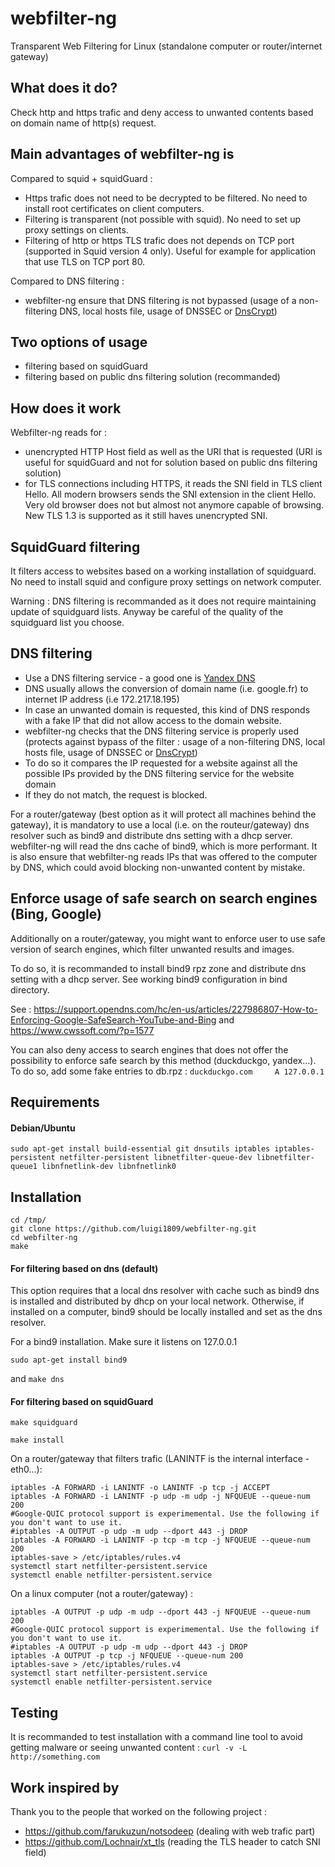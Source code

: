 # webfilter-ng
Transparent Web Filtering for Linux (standalone computer or router/internet gateway)


What does it do?
--------------------
Check http and https trafic and deny access to unwanted contents based on domain name of http(s) request.

Main advantages of webfilter-ng is
--------------------

Compared to squid + squidGuard :
* Https trafic does not need to be decrypted to be filtered. No need to install root certificates on client computers.
* Filtering is transparent (not possible with squid). No need to set up proxy settings on clients.
* Filtering of http or https TLS trafic does not depends on TCP port (supported in Squid version 4 only). Useful for example for application that use TLS on TCP port 80.

Compared to DNS filtering :
* webfilter-ng ensure that DNS filtering is not bypassed (usage of a non-filtering DNS, local hosts file, usage of DNSSEC or [DnsCrypt](https://github.com/jedisct1/dnscrypt-proxy)) 

Two options of usage
--------------------
* filtering based on squidGuard
* filtering based on public dns filtering solution (recommanded)

How does it work
--------------------

Webfilter-ng reads for :
* unencrypted HTTP Host field as well as the URI that is requested (URI is useful for squidGuard and not for solution based on public dns filtering solution)
* for TLS connections including HTTPS, it reads the SNI field in TLS client Hello. All modern browsers sends the SNI extension in the client Hello. Very old browser does not but almost not anymore capable of browsing. New TLS 1.3 is supported as it still haves unencrypted SNI.


SquidGuard filtering
--------------------
It filters access to websites based on a working installation of squidguard. No need to install squid and configure proxy settings on network computer.

Warning : DNS filtering is recommanded as it does not require maintaining update of squidguard lists. Anyway be careful of the quality of the squidguard list you choose.

DNS filtering
--------------------
* Use a DNS filtering service - a good one is [Yandex DNS](https://dns.yandex.com/)
* DNS usually allows the conversion of domain name (i.e. google.fr) to internet IP address (i.e 172.217.18.195)
* In case an unwanted domain is requested, this kind of DNS responds with a fake IP that did not allow access to the domain website.
* webfilter-ng checks that the DNS filtering service is properly used (protects against bypass of the filter : usage of a non-filtering DNS, local hosts file, usage of DNSSEC or [DnsCrypt](https://github.com/jedisct1/dnscrypt-proxy))
* To do so it compares the IP requested for a website against all the possible IPs provided by the DNS filtering service for the website domain
* If they do not match, the request is blocked.

For a router/gateway (best option as it will protect all machines behind the gateway), it is mandatory to use a local (i.e. on the routeur/gateway) dns resolver such as bind9 and distribute dns setting with a dhcp server. webfilter-ng will read the dns cache of bind9, which is more performant. It is also ensure that webfilter-ng reads IPs that was offered to the computer by DNS, which could avoid blocking non-unwanted content by mistake.

Enforce usage of safe search on search engines (Bing, Google)
--------------------
Additionally on a router/gateway, you might want to enforce user to use safe version of search engines, which filter unwanted results and images. 

To do so, it is recommanded to install bind9 rpz zone and distribute dns setting with a dhcp server. See working bind9 configuration in bind directory.

See : https://support.opendns.com/hc/en-us/articles/227986807-How-to-Enforcing-Google-SafeSearch-YouTube-and-Bing
and https://www.cwssoft.com/?p=1577

You can also deny access to search engines that does not offer the possibility to enforce safe search by this method (duckduckgo, yandex...). To do so, add some fake entries to db.rpz :
```duckduckgo.com     A 127.0.0.1```


Requirements
--------------------

#### Debian/Ubuntu

```sudo apt-get install build-essential git dnsutils iptables iptables-persistent netfilter-persistent libnetfilter-queue-dev libnetfilter-queue1 libnfnetlink-dev libnfnetlink0```


Installation
--------------------
```
cd /tmp/
git clone https://github.com/luigi1809/webfilter-ng.git
cd webfilter-ng
make
```

#### For filtering based on dns (default)
This option requires that a local dns resolver with cache such as bind9 dns is installed and distributed by dhcp on your local network. Otherwise, if installed on a computer, bind9 should be locally installed and set as the dns resolver.

For a bind9 installation. Make sure it listens on 127.0.0.1

```sudo apt-get install bind9```

and 
```make dns```

#### For filtering based on squidGuard
```make squidguard```

```make install```

On a router/gateway that filters trafic (LANINTF is the internal interface - eth0...):

```
iptables -A FORWARD -i LANINTF -o LANINTF -p tcp -j ACCEPT
iptables -A FORWARD -i LANINTF -p udp -m udp -j NFQUEUE --queue-num 200
#Google-QUIC protocol support is experimemental. Use the following if you don't want to use it.
#iptables -A OUTPUT -p udp -m udp --dport 443 -j DROP
iptables -A FORWARD -i LANINTF -p tcp -m tcp -j NFQUEUE --queue-num 200
iptables-save > /etc/iptables/rules.v4
systemctl start netfilter-persistent.service
systemctl enable netfilter-persistent.service
```

On a linux computer (not a router/gateway)  :

```
iptables -A OUTPUT -p udp -m udp --dport 443 -j NFQUEUE --queue-num 200
#Google-QUIC protocol support is experimemental. Use the following if you don't want to use it.
#iptables -A OUTPUT -p udp -m udp --dport 443 -j DROP
iptables -A OUTPUT -p tcp -j NFQUEUE --queue-num 200
iptables-save > /etc/iptables/rules.v4
systemctl start netfilter-persistent.service
systemctl enable netfilter-persistent.service
```

Testing
--------------------
It is recommanded to test installation with a command line tool to avoid getting malware or seeing unwanted content :
```curl -v -L http://something.com```

Work inspired by
--------------------
Thank you to the people that worked on the following project :

* https://github.com/farukuzun/notsodeep (dealing with web trafic part)
* https://github.com/Lochnair/xt_tls (reading the TLS header to catch SNI field)

